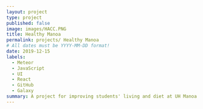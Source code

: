 ```yaml
---
layout: project
type: project
published: false
image: images/HACC.PNG
title: Healthy Manoa
permalink: projects/ Healthy Manoa
# All dates must be YYYY-MM-DD format!
date: 2019-12-15
labels:
  - Meteor
  - JavaScript
  - UI
  - React
  - GitHub
  - Galaxy
summary: A project for improving students' living and diet at UH Manoa.
---
```

